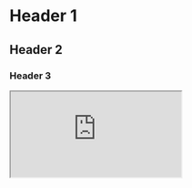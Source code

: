 # Header 1
## Header 2
### Header 3


<iframe src="http://tristian2.github.io/docs/siteStructureAll.html"/>
